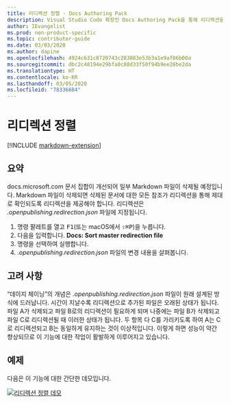 ```yaml
---
title: 리디렉션 정렬 - Docs Authoring Pack
description: Visual Studio Code 확장인 Docs Authoring Pack을 통해 리디렉션을 정렬하는 방법을 알아봅니다.
author: IEvangelist
ms.prod: non-product-specific
ms.topic: contributor-guide
ms.date: 03/03/2020
ms.author: dapine
ms.openlocfilehash: 4924c631c8720743c283083e53b3a1e9af86b00a
ms.sourcegitcommit: dbc2c48194e29bfa0c88d33f50f94b9ee26be2da
ms.translationtype: HT
ms.contentlocale: ko-KR
ms.lasthandoff: 03/05/2020
ms.locfileid: "78336684"
---
```

# <a name="sort-redirects"></a>리디렉션 정렬

[!INCLUDE [markdown-extension](includes/markdown-extension.md)]

## <a name="summary"></a>요약

docs.microsoft.com 문서 집합이 개선되어 일부 Markdown 파일이 삭제될 예정입니다. Markdown 파일이 삭제되면 삭제된 문서에 대한 모든 참조가 리디렉션을 통해 제대로 확인되도록 리디렉션을 제공해야 합니다. 리디렉션은 *.openpublishing.redirection.json* 파일에 지정됩니다.

1. 명령 팔레트를 열고 <kbd>F1</kbd>(또는 macOS에서 <kbd>⇧⌘P</kbd>)을 누릅니다.
1. 다음을 입력합니다. **Docs: Sort master redirection file**
1. 명령을 선택하여 실행합니다.
1. *.openpublishing.redirection.json* 파일의 변경 내용을 살펴봅니다.

## <a name="considerations"></a>고려 사항

“데이지 체이닝”의 개념은 *.openpublishing.redirection.json* 파일이 원래 설계된 방식에 드러납니다. 시간이 지날수록 리디렉션으로 추가된 파일은 오래된 상태가 됩니다. 파일 A가 삭제되고 파일 B로의 리디렉션이 필요하게 되며 나중에는 파일 B가 삭제되고 파일 C로 리디렉션될 때 이러한 상태가 됩니다. 두 항목 다 C를 가리키도록 하여 A는 C로 리디렉션되고 B는 동일하게 유지하는 것이 이상적입니다. 이렇게 하면 성능이 약간 향상되므로 이 기능에 대한 작업이 활발하게 이루어지고 있습니다.

## <a name="in-action"></a>예제

다음은 이 기능에 대한 간단한 데모입니다.

[![리디렉션 정렬 데모](media/sort-redirect.gif)](media/sort-redirect.gif#lightbox)
